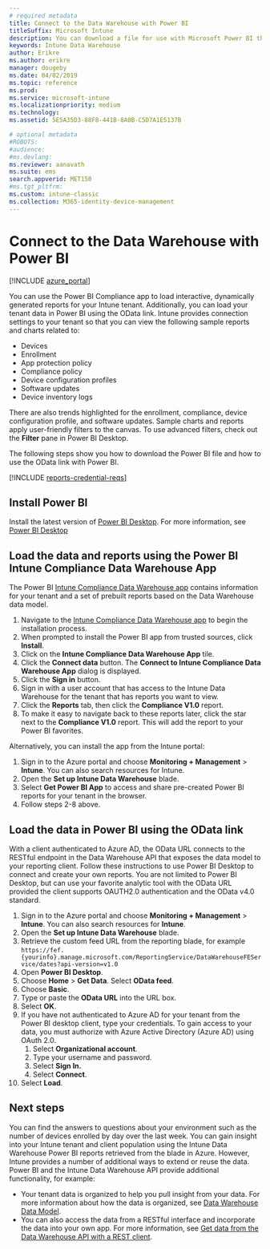 ```yaml
---
# required metadata
title: Connect to the Data Warehouse with Power BI
titleSuffix: Microsoft Intune
description: You can download a file for use with Microsoft Power BI that allows you to load interactive, dynamically generated reports for your Microsoft Intune tenant.
keywords: Intune Data Warehouse
author: Erikre
ms.author: erikre
manager: dougeby
ms.date: 04/02/2019
ms.topic: reference
ms.prod:
ms.service: microsoft-intune
ms.localizationpriority: medium
ms.technology:
ms.assetid: 5E5A35D3-88F8-441B-8A0B-C5D7A1E5137B

# optional metadata
#ROBOTS:
#audience:
#ms.devlang:
ms.reviewer: aanavath
ms.suite: ems
search.appverid: MET150
#ms.tgt_pltfrm:
ms.custom: intune-classic
ms.collection: M365-identity-device-management
---
```


# Connect to the Data Warehouse with Power BI

[!INCLUDE [azure_portal](./includes/azure_portal.md)]

You can use the Power BI Compliance app to load interactive, dynamically generated reports for your Intune tenant. Additionally, you can load your tenant data in Power BI using the OData link. Intune provides connection settings to your tenant so that you can view the following sample reports and charts related to:  

  -  Devices
  -  Enrollment
  -  App protection policy
  -  Compliance policy
  -  Device configuration profiles
  -  Software updates
  -  Device inventory logs

There are also trends highlighted for the enrollment, compliance, device configuration profile, and software updates. Sample charts and reports apply user-friendly filters to the canvas. To use advanced filters, check out the **Filter** pane in Power BI Desktop.

The following steps show you how to download the Power BI file and how to use the OData link with Power BI.

[!INCLUDE [reports-credential-reqs](./includes/reports-credential-reqs.md)]

## Install Power BI

Install the latest version of [Power BI Desktop](https://aka.ms/intune/datawarehouseapi/installpowerbi). For more information, see [Power BI Desktop](https://powerbi.microsoft.com/desktop)

## Load the data and reports using the Power BI Intune Compliance Data Warehouse App

The Power BI [Intune Compliance Data Warehouse app](https://aka.ms/intune/datawarehouseapi/getpowerbiapp) contains information for your tenant and a set of prebuilt reports based on the Data Warehouse data model.

1.	Navigate to the [Intune Compliance Data Warehouse app](https://aka.ms/intune/datawarehouseapi/getpowerbiapp) to begin the installation process.
2.	When prompted to install the Power BI app from trusted sources, click **Install**.
3.	Click on the **Intune Compliance Data Warehouse App** tile.
4.	Click the **Connect data** button. 
    The **Connect to Intune Compliance Data Warehouse App** dialog is displayed.
5.	Click the **Sign in** button.
6.	Sign in with a user account that has access to the Intune Data Warehouse for the tenant that has reports you want to view. 
7.	Click the **Reports** tab, then click the **Compliance V1.0** report.
8.	To make it easy to navigate back to these reports later, click the star next to the **Compliance V1.0** report. This will add the report to your Power BI favorites.

Alternatively, you can install the app from the Intune portal:

1.	Sign in to the Azure portal and choose **Monitoring + Management** > **Intune**. You can also search resources for Intune.
2.	Open the **Set up Intune Data Warehouse** blade.
3.	Select **Get Power BI App** to access and share pre-created Power BI reports for your tenant in the browser.
4.	Follow steps 2-8 above.

## Load the data in Power BI using the OData link

With a client authenticated to Azure AD, the OData URL connects to the RESTful endpoint in the Data Warehouse API that exposes the data model to your reporting client. Follow these instructions to use Power BI Desktop to connect and create your own reports. You are not limited to Power BI Desktop, but can use your favorite analytic tool with the OData URL provided the client supports OAUTH2.0 authentication and the OData v4.0 standard.

1.  Sign in to the Azure portal and choose **Monitoring + Management** > **Intune**. You can also search resources for **Intune**.  
2.  Open the **Set up Intune Data Warehouse** blade.
3. Retrieve the custom feed URL from the reporting blade, for example `https://fef.{yourinfo}.manage.microsoft.com/ReportingService/DataWarehouseFEService/dates?api-version=v1.0`
4. Open **Power BI Desktop**.
5. Choose **Home** > **Get Data**. Select **OData feed**.
6. Choose **Basic**.
7. Type or paste the **OData URL** into the URL box.
8. Select **OK**.
9. If you have not authenticated to Azure AD for your tenant from the Power BI desktop client, type your credentials. To gain access to your data, you must authorize with Azure Active Directory (Azure AD) using OAuth 2.0.  
    1.  Select **Organizational account**.  
    2.  Type your username and password.  
    3.  Select **Sign In.**  
    4.  Select **Connect**.  
10. Select **Load**.

## Next steps

You can find the answers to questions about your environment such as the number of devices enrolled by day over the last week. You can gain insight into your Intune tenant and client population using the Intune Data Warehouse Power BI reports retrieved from the blade in Azure. However, Intune provides a number of additional ways to extend or reuse the data. Power BI and the Intune Data Warehouse API provide additional functionality, for example:

<!-- -  You can use Power BI Desktop to create additional report types with your data. For example, you could create a custom chart representing the ratio of device manufactures in your enterprise. For more information about creating custom reports with Power BI and the Intune Data Warehouse, see `BLOG POST ON POWER BI`. -->
 -  Your tenant data is organized to help you pull insight from your data. For more information about how the data is organized, see [Data Warehouse Data Model](reports-ref-data-model.md).
 -  You can also access the data from a RESTful interface and incorporate the data into your own app. For more information, see [Get data from the Data Warehouse API with a REST client](reports-proc-data-rest.md).
